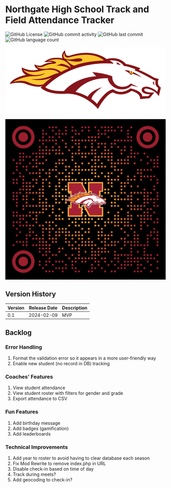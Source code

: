 # Northgate High School Track and Field Attendance Tracker

![GitHub License](https://img.shields.io/github/license/aaronmsimon/northgate-hs-track-and-field-attendance)
![GitHub commit activity](https://img.shields.io/github/commit-activity/w/aaronmsimon/northgate-hs-track-and-field-attendance)
![GitHub last commit](https://img.shields.io/github/last-commit/aaronmsimon/northgate-hs-track-and-field-attendance)
![GitHub language count](https://img.shields.io/github/languages/count/aaronmsimon/northgate-hs-track-and-field-attendance)

![Northgate Broncos](https://github.com/aaronmsimon/northgate-hs-track-and-field-attendance/blob/main/project-root/public/img/BroncosOfficialLogo2016yellowgold.png?raw=true)

<a href="http://www.northgatetrackandfieldcheck.in/index.php/check-in"><img src="https://raw.githubusercontent.com/aaronmsimon/northgate-hs-track-and-field-attendance/main/project-root/public/img/qr-code-attendance.png" /></a>

## Version History
| Version | Release Date | Description |
| --- | --- | --- |
| 0.1 | 2024-02-09 | MVP |

## Backlog

### Error Handling
1. Format the validation error so it appears in a more user-friendly way
2. Enable new student (no record in DB) tracking

### Coaches' Features
1. View student attendance
2. View student roster with filters for gender and grade
3. Export attendance to CSV

### Fun Features
1. Add birthday message
2. Add badges (gamification)
3. Add leaderboards

### Technical Improvements
1. Add year to roster to avoid having to clear database each season
2. Fix Mod Rewrite to remove index.php in URL
3. Disable check-in based on time of day
4. Track during meets?
5. Add geocoding to check-in?
